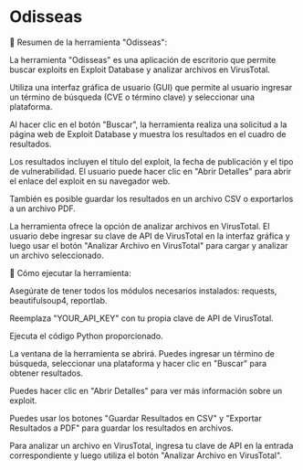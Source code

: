 # Odisseas

💊 Resumen de la herramienta "Odisseas":

La herramienta "Odisseas" es una aplicación de escritorio que permite buscar exploits en Exploit Database y analizar archivos en VirusTotal.

Utiliza una interfaz gráfica de usuario (GUI) que permite al usuario ingresar un término de búsqueda (CVE o término clave) y seleccionar una plataforma.

Al hacer clic en el botón "Buscar", la herramienta realiza una solicitud a la página web de Exploit Database y muestra los resultados en el cuadro de resultados.

Los resultados incluyen el título del exploit, la fecha de publicación y el tipo de vulnerabilidad. El usuario puede hacer clic en "Abrir Detalles" para abrir el enlace del exploit en su navegador web.

También es posible guardar los resultados en un archivo CSV o exportarlos a un archivo PDF.

La herramienta ofrece la opción de analizar archivos en VirusTotal. El usuario debe ingresar su clave de API de VirusTotal en la interfaz gráfica y luego usar el botón "Analizar Archivo en VirusTotal" para cargar y analizar un archivo seleccionado.

🧨 Cómo ejecutar la herramienta:

Asegúrate de tener todos los módulos necesarios instalados: requests, beautifulsoup4, reportlab.

Reemplaza "YOUR_API_KEY" con tu propia clave de API de VirusTotal.

Ejecuta el código Python proporcionado.

La ventana de la herramienta se abrirá. Puedes ingresar un término de búsqueda, seleccionar una plataforma y hacer clic en "Buscar" para obtener resultados.

Puedes hacer clic en "Abrir Detalles" para ver más información sobre un exploit.

Puedes usar los botones "Guardar Resultados en CSV" y "Exportar Resultados a PDF" para guardar los resultados en archivos.

Para analizar un archivo en VirusTotal, ingresa tu clave de API en la entrada correspondiente y luego utiliza el botón "Analizar Archivo en VirusTotal".
